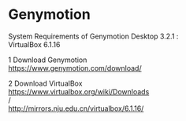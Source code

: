 # Genymotion

System Requirements of Genymotion Desktop 3.2.1 :  
VirtualBox 6.1.16

1 Download Genymotion  
https://www.genymotion.com/download/

2 Download VirtualBox  
https://www.virtualbox.org/wiki/Downloads  
/  
http://mirrors.nju.edu.cn/virtualbox/6.1.16/
